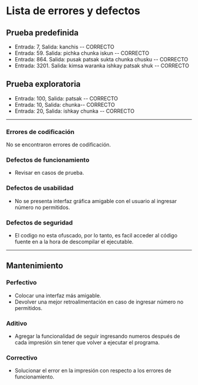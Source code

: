 # Lista de errores y defectos
## Prueba predefinida
- Entrada: 7, Salida: kanchis -- CORRECTO
- Entrada: 59. Salida: pichka chunka iskun -- CORRECTO
- Entrada: 864. Salida: pusak patsak sukta chunka chusku -- CORRECTO
- Entrada: 3201. Salida: kimsa waranka ishkay patsak shuk -- CORRECTO

## Prueba exploratoria 
- Entrada: 100, Salida: patsak -- CORRECTO 
- Entrada: 10, Salida: chunka-- CORRECTO 
- Entrada: 20, Salida: ishkay chunka -- CORRECTO

---
### Errores de codificación 
No se encontraron errores de codificación.

### Defectos de funcionamiento 
- Revisar en casos de prueba.
	
### Defectos de usabilidad
- No se presenta interfaz gráfica amigable con el usuario al ingresar número no permitidos.

### Defectos de seguridad 
- El codigo no esta ofuscado, por lo tanto, es facil acceder al código fuente en a la hora de descompilar el ejecutable.

---

## Mantenimiento 
### Perfectivo 
- Colocar una interfaz más amigable.
- Devolver una mejor retroalimentación en caso de ingresar número no permitidos.

### Aditivo
- Agregar la funcionalidad de seguir ingresando numeros después de cada impresión sin tener que volver a ejecutar el programa.

### Correctivo 
- Solucionar el error en la impresión con respecto a los errores de funcionamiento. 


